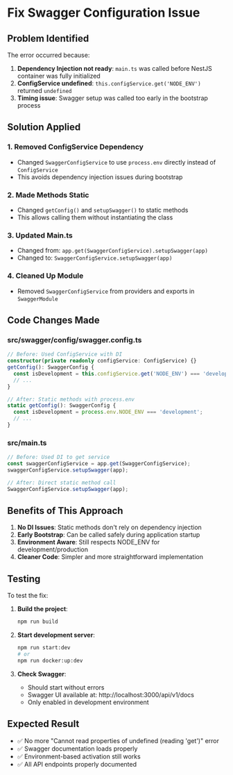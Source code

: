 # Fix Swagger Configuration Issue

## Problem Identified

The error occurred because:

1. **Dependency Injection not ready**: `main.ts` was called before NestJS container was fully initialized
2. **ConfigService undefined**: `this.configService.get('NODE_ENV')` returned `undefined`
3. **Timing issue**: Swagger setup was called too early in the bootstrap process

## Solution Applied

### 1. Removed ConfigService Dependency

- Changed `SwaggerConfigService` to use `process.env` directly instead of `ConfigService`
- This avoids dependency injection issues during bootstrap

### 2. Made Methods Static

- Changed `getConfig()` and `setupSwagger()` to static methods
- This allows calling them without instantiating the class

### 3. Updated Main.ts

- Changed from: `app.get(SwaggerConfigService).setupSwagger(app)`
- Changed to: `SwaggerConfigService.setupSwagger(app)`

### 4. Cleaned Up Module

- Removed `SwaggerConfigService` from providers and exports in `SwaggerModule`

## Code Changes Made

### src/swagger/config/swagger.config.ts

```typescript
// Before: Used ConfigService with DI
constructor(private readonly configService: ConfigService) {}
getConfig(): SwaggerConfig {
  const isDevelopment = this.configService.get('NODE_ENV') === 'development';
  // ...
}

// After: Static methods with process.env
static getConfig(): SwaggerConfig {
  const isDevelopment = process.env.NODE_ENV === 'development';
  // ...
}
```

### src/main.ts

```typescript
// Before: Used DI to get service
const swaggerConfigService = app.get(SwaggerConfigService);
swaggerConfigService.setupSwagger(app);

// After: Direct static method call
SwaggerConfigService.setupSwagger(app);
```

## Benefits of This Approach

1. **No DI Issues**: Static methods don't rely on dependency injection
2. **Early Bootstrap**: Can be called safely during application startup
3. **Environment Aware**: Still respects NODE_ENV for development/production
4. **Cleaner Code**: Simpler and more straightforward implementation

## Testing

To test the fix:

1. **Build the project**:

   ```bash
   npm run build
   ```

2. **Start development server**:

   ```bash
   npm run start:dev
   # or
   npm run docker:up:dev
   ```

3. **Check Swagger**:
   - Should start without errors
   - Swagger UI available at: http://localhost:3000/api/v1/docs
   - Only enabled in development environment

## Expected Result

- ✅ No more "Cannot read properties of undefined (reading 'get')" error
- ✅ Swagger documentation loads properly
- ✅ Environment-based activation still works
- ✅ All API endpoints properly documented
